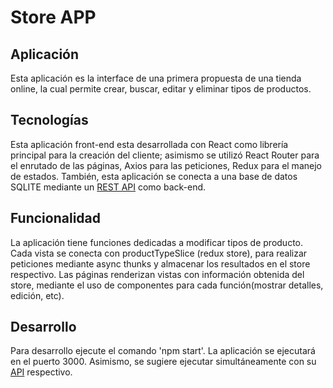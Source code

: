 # Store APP

## Aplicación

Esta aplicación es la interface de una primera propuesta de una tienda online, la cual permite crear, buscar, editar y eliminar tipos de productos.  

## Tecnologías

Esta aplicación front-end esta desarrollada con React como librería principal para la creación del cliente; asimismo se utilizó React Router para el enrutado de las páginas, Axios para las peticiones, Redux para el manejo de estados. También, esta aplicación se conecta a una base de datos SQLITE mediante un [REST API](https://github.com/alxdrian/StoreAPI) como back-end.

## Funcionalidad

La aplicación tiene funciones dedicadas a modificar tipos de producto. Cada vista se conecta con productTypeSlice (redux store), para realizar peticiones mediante async thunks y almacenar los resultados en el store respectivo. Las páginas renderizan vistas con información obtenida del store, mediante el uso de componentes para cada función(mostrar detalles, edición, etc).

## Desarrollo

Para desarrollo ejecute el comando 'npm start'. La aplicación se ejecutará en el puerto 3000. Asimismo, se sugiere ejecutar simultáneamente con su [API](https://github.com/alxdrian/StoreAPI) respectivo.